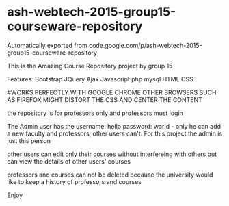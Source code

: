 # ash-webtech-2015-group15-courseware-repository
Automatically exported from code.google.com/p/ash-webtech-2015-group15-courseware-repository

This is the Amazing Course Repository project by group 15

Features:
Bootstrap
JQuery
Ajax
Javascript
php
mysql
HTML
CSS


#WORKS PERFECTLY WITH GOOGLE CHROME OTHER BROWSERS SUCH AS FIREFOX MIGHT DISTORT THE CSS AND CENTER THE CONTENT

the repository is for professors only and professors must login

The Admin user has the username: hello   password: world   - only he can add a new faculty and professors, other users can't. For this project the admin is just this person

other users can edit only their courses without interfereing with others but can view the details of other users' courses

professors and courses can not be deleted because the university would like to keep a history of professors and courses

Enjoy
